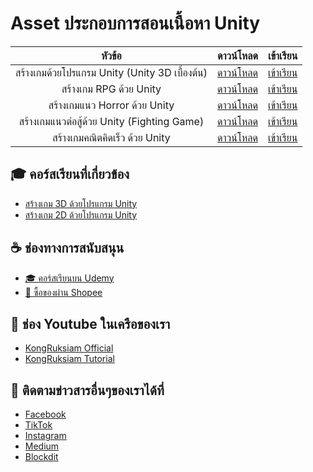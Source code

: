 # Asset ประกอบการสอนเนื้อหา Unity
| หัวข้อ | ดาวน์โหลด |เข้าเรียน|
|:------------------------:|:----:|:----:|
|   สร้างเกมด้วยโปรแกรม Unity (Unity 3D เบื้องต้น)      | [ดาวน์โหลด](https://mega.nz/file/rOQ20JSA#0h2rY9WH6BwNDWQiH6J1vGG-QHERFyM1XVCffurKWvs) |[เข้าเรียน](https://www.youtube.com/playlist?list=PLltVQYLz1BMDhUDdZC506aF8PFwdIYbBc)|
|   สร้างเกม RPG ด้วย Unity        | [ดาวน์โหลด](https://mega.nz/file/bLZUGDTR#duajhwXg1KDJ_rfdxFymF3vnkuXF4ivq5rsTZuX2Yvk) |[เข้าเรียน](https://www.youtube.com/playlist?list=PLltVQYLz1BMCWvQP3_ldmawTOb0LhC4Db)|
|   สร้างเกมแนว Horror ด้วย Unity        | [ดาวน์โหลด](https://mega.nz/file/3XZlDKpC#9UHnGjTlaEzMXIaZN6b63RL_auff3RBleuEbwa97C0Q) |[เข้าเรียน](https://www.youtube.com/playlist?list=PLltVQYLz1BMCJzmdMVupw2BSfgei5XV8U)|
|   สร้างเกมแนวต่อสู้ด้วย Unity (Fighting Game)        | [ดาวน์โหลด](https://mega.nz/file/PPxkWSqY#zi6gukLpFVZbgsRRVVar96NPUHXwwihVbrwOJCXSt14) |[เข้าเรียน](https://www.youtube.com/playlist?list=PLltVQYLz1BMBuRkl_KYOpryy3mCmzWMWf)|
|   สร้างเกมคณิตคิดเร็ว ด้วย Unity        | [ดาวน์โหลด](https://mega.nz/file/ibRlmKLI#5Qi2R6scU4YWsoXlpzGOoWIl8t87ccinPkaM6I9ViK0) |[เข้าเรียน](https://youtu.be/I6EOBr_2X8g?si=BTHv1VE-3avMlnma)|

## 🎓 คอร์สเรียนที่เกี่ยวข้อง
- [สร้างเกม 3D ด้วยโปรแกรม Unity](https://www.udemy.com/course/unity-3d-game/?referralCode=F02D3B6DC87F9D3CB1CB)
- [สร้างเกม 2D ด้วยโปรแกรม Unity](https://www.udemy.com/course/unity-2d-tutorial/?referralCode=D74E1D9AA819BAA65847)

## ☕ ช่องทางการสนับสนุน
- [🎓 คอร์สเรียนบน Udemy](https://github.com/kongruksiamza/udemy-course)
- [🛒 ซื้อของผ่าน Shopee](https://shope.ee/3plB9kVnPd)

## 💓 ช่อง Youtube ในเครือของเรา
- [KongRuksiam Official](https://www.youtube.com/@KongRuksiamOfficial)
- [KongRuksiam Tutorial](https://www.youtube.com/@KongRuksiamTutorial)

## 📢 ติดตามข่าวสารอื่นๆของเราได้ที่
- [Facebook](https://www.facebook.com/KongRuksiamTutorial)
- [TikTok](https://www.tiktok.com/@kongruksiamstudio)
- [Instagram](https://www.instagram.com/kongruksiamstudio)
- [Medium](https://medium.com/@kongruksiam)
- [Blockdit](https://www.blockdit.com/kongruksiamtutorial)
